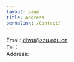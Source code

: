 ```yaml
---
layout: page
title: Address
permalink: /Contact/
---
```


Email: diwu@szu.edu.cn  
Tel：  
Address:



